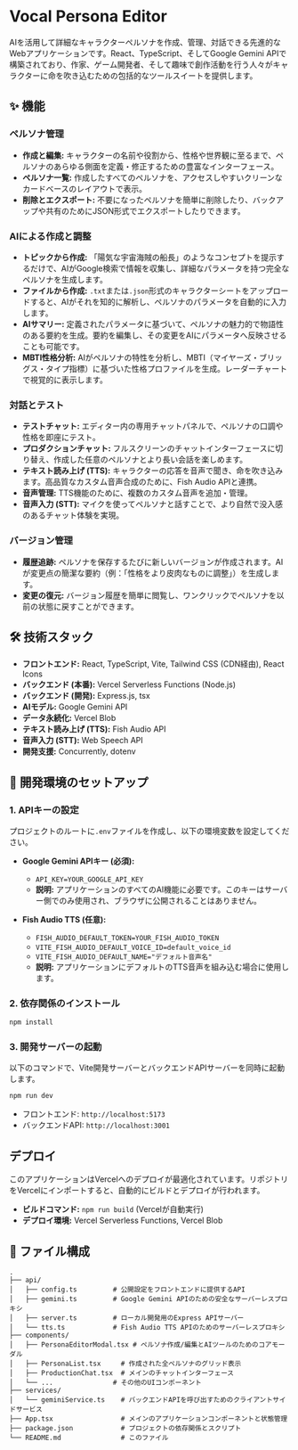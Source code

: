 # Vocal Persona Editor

AIを活用して詳細なキャラクターペルソナを作成、管理、対話できる先進的なWebアプリケーションです。React、TypeScript、そしてGoogle Gemini APIで構築されており、作家、ゲーム開発者、そして趣味で創作活動を行う人々がキャラクターに命を吹き込むための包括的なツールスイートを提供します。

## ✨ 機能

### ペルソナ管理
- **作成と編集:** キャラクターの名前や役割から、性格や世界観に至るまで、ペルソナのあらゆる側面を定義・修正するための豊富なインターフェース。
- **ペルソナ一覧:** 作成したすべてのペルソナを、アクセスしやすいクリーンなカードベースのレイアウトで表示。
- **削除とエクスポート:** 不要になったペルソナを簡単に削除したり、バックアップや共有のためにJSON形式でエクスポートしたりできます。

### AIによる作成と調整
- **トピックから作成:** 「陽気な宇宙海賊の船長」のようなコンセプトを提示するだけで、AIがGoogle検索で情報を収集し、詳細なパラメータを持つ完全なペルソナを生成します。
- **ファイルから作成:** `.txt`または`.json`形式のキャラクターシートをアップロードすると、AIがそれを知的に解析し、ペルソナのパラメータを自動的に入力します。
- **AIサマリー:** 定義されたパラメータに基づいて、ペルソナの魅力的で物語性のある要約を生成。要約を編集し、その変更をAIにパラメータへ反映させることも可能です。
- **MBTI性格分析:** AIがペルソナの特性を分析し、MBTI（マイヤーズ・ブリッグス・タイプ指標）に基づいた性格プロファイルを生成。レーダーチャートで視覚的に表示します。

### 対話とテスト
- **テストチャット:** エディター内の専用チャットパネルで、ペルソナの口調や性格を即座にテスト。
- **プロダクションチャット:** フルスクリーンのチャットインターフェースに切り替え、作成した任意のペルソナとより長い会話を楽しめます。
- **テキスト読み上げ (TTS):** キャラクターの応答を音声で聞き、命を吹き込みます。高品質なカスタム音声合成のために、Fish Audio APIと連携。
- **音声管理:** TTS機能のために、複数のカスタム音声を追加・管理。
- **音声入力 (STT):** マイクを使ってペルソナと話すことで、より自然で没入感のあるチャット体験を実現。

### バージョン管理
- **履歴追跡:** ペルソナを保存するたびに新しいバージョンが作成されます。AIが変更点の簡潔な要約（例：「性格をより皮肉なものに調整」）を生成します。
- **変更の復元:** バージョン履歴を簡単に閲覧し、ワンクリックでペルソナを以前の状態に戻すことができます。

## 🛠️ 技術スタック

- **フロントエンド:** React, TypeScript, Vite, Tailwind CSS (CDN経由), React Icons
- **バックエンド (本番):** Vercel Serverless Functions (Node.js)
- **バックエンド (開発):** Express.js, tsx
- **AIモデル:** Google Gemini API
- **データ永続化:** Vercel Blob
- **テキスト読み上げ (TTS):** Fish Audio API
- **音声入力 (STT):** Web Speech API
- **開発支援:** Concurrently, dotenv

## 🚀 開発環境のセットアップ

### 1. APIキーの設定

プロジェクトのルートに`.env`ファイルを作成し、以下の環境変数を設定してください。

- **Google Gemini APIキー (必須):**
  - `API_KEY=YOUR_GOOGLE_API_KEY`
  - **説明:** アプリケーションのすべてのAI機能に必要です。このキーはサーバー側でのみ使用され、ブラウザに公開されることはありません。

- **Fish Audio TTS (任意):**
  - `FISH_AUDIO_DEFAULT_TOKEN=YOUR_FISH_AUDIO_TOKEN`
  - `VITE_FISH_AUDIO_DEFAULT_VOICE_ID=default_voice_id`
  - `VITE_FISH_AUDIO_DEFAULT_NAME="デフォルト音声名"`
  - **説明:** アプリケーションにデフォルトのTTS音声を組み込む場合に使用します。

### 2. 依存関係のインストール

```bash
npm install
```

### 3. 開発サーバーの起動

以下のコマンドで、Vite開発サーバーとバックエンドAPIサーバーを同時に起動します。

```bash
npm run dev
```

- フロントエンド: `http://localhost:5173`
- バックエンドAPI: `http://localhost:3001`

## デプロイ

このアプリケーションはVercelへのデプロイが最適化されています。リポジトリをVercelにインポートすると、自動的にビルドとデプロイが行われます。

- **ビルドコマンド:** `npm run build` (Vercelが自動実行)
- **デプロイ環境:** Vercel Serverless Functions, Vercel Blob

## 📁 ファイル構成

```
.
├── api/
│   ├── config.ts         # 公開設定をフロントエンドに提供するAPI
│   ├── gemini.ts         # Google Gemini APIのための安全なサーバーレスプロキシ
│   ├── server.ts         # ローカル開発用のExpress APIサーバー
│   └── tts.ts            # Fish Audio TTS APIのためのサーバーレスプロキシ
├── components/
│   ├── PersonaEditorModal.tsx # ペルソナ作成/編集とAIツールのためのコアモーダル
│   ├── PersonaList.tsx     # 作成された全ペルソナのグリッド表示
│   ├── ProductionChat.tsx  # メインのチャットインターフェース
│   └── ...               # その他のUIコンポーネント
├── services/
│   └── geminiService.ts    # バックエンドAPIを呼び出すためのクライアントサイドサービス
├── App.tsx                 # メインのアプリケーションコンポーネントと状態管理
├── package.json            # プロジェクトの依存関係とスクリプト
└── README.md               # このファイル
```
